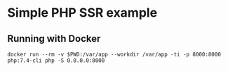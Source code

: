 # Simple PHP SSR example
## Running with Docker
```
docker run --rm -v $PWD:/var/app --workdir /var/app -ti -p 8000:8000 php:7.4-cli php -S 0.0.0.0:8000
```